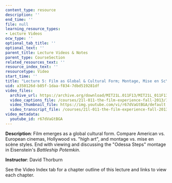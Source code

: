```yaml
---
content_type: resource
description: ''
end_time: ''
file: null
learning_resource_types:
- Lecture Videos
ocw_type: ''
optional_tab_title: ''
optional_text: ''
parent_title: Lecture Videos & Notes
parent_type: CourseSection
related_resources_text: ''
resource_index_text: ''
resourcetype: Video
start_time: ''
title: "Lecture 5: Film as Global & Cultural Form; Montage, Mise en Sc\xE8ne"
uid: a350126d-b85f-1daa-f834-7dbd519281df
video_files:
  archive_url: https://archive.org/download/MIT21L.011F13/MIT21L_011F13_L05_300k.mp4
  video_captions_file: /courses/21l-011-the-film-experience-fall-2013/1ed8cef89cb05a4ea9270faaa81df120_r67dVaGtBGA.vtt
  video_thumbnail_file: https://img.youtube.com/vi/r67dVaGtBGA/default.jpg
  video_transcript_file: /courses/21l-011-the-film-experience-fall-2013/6eb61db3debd7c86a88bfb6eabb9c40e_r67dVaGtBGA.pdf
video_metadata:
  youtube_id: r67dVaGtBGA
---
```


**Description**: Film emerges as a global cultural form. Compare American vs. European cinemas, Hollywood vs. "high art", and montage vs. mise en scène styles. End with viewing and discussing the "Odessa Steps" montage in Eisenstein's _Battleship Potemkin_.

**Instructor**: David Thorburn

See the Video Index tab for a chapter outline of this lecture and links to view each chapter.




